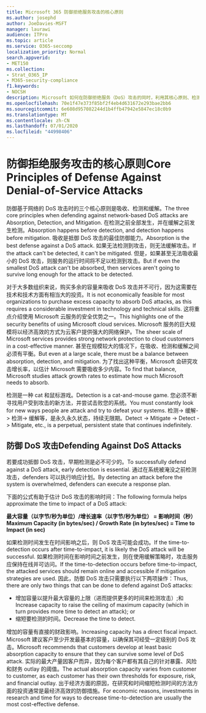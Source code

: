 ```yaml
---
title: Microsoft 365 防御拒绝服务攻击的核心原则
ms.author: josephd
author: JoeDavies-MSFT
manager: laurawi
audience: ITPro
ms.topic: article
ms.service: O365-seccomp
localization_priority: Normal
search.appverid:
- MET150
ms.collection:
- Strat_O365_IP
- M365-security-compliance
f1.keywords:
- NOCSH
description: Microsoft 如何在防御拒绝服务（DoS）攻击的同时，利用其核心原则、检测和缓解措施。
ms.openlocfilehash: 70e1f47e373f85bf2f4eb4d631672e293bae2bb6
ms.sourcegitcommit: 6e608d957082244d1b4ffb47942e5847ec18c0b9
ms.translationtype: MT
ms.contentlocale: zh-CN
ms.lasthandoff: 07/01/2020
ms.locfileid: "44998406"
---
```

# <a name="core-principles-of-defense-against-denial-of-service-attacks"></a><span data-ttu-id="a6d21-103">防御拒绝服务攻击的核心原则</span><span class="sxs-lookup"><span data-stu-id="a6d21-103">Core Principles of Defense Against Denial-of-Service Attacks</span></span>

<span data-ttu-id="a6d21-104">防御基于网络的 DoS 攻击时的三个核心原则是吸收、检测和缓解。</span><span class="sxs-lookup"><span data-stu-id="a6d21-104">The three core principles when defending against network-based DoS attacks are Absorption, Detection, and Mitigation.</span></span> <span data-ttu-id="a6d21-105">在检测之前全部发生，并在缓解之前发生检测。</span><span class="sxs-lookup"><span data-stu-id="a6d21-105">Absorption happens before detection, and detection happens before mitigation.</span></span> <span data-ttu-id="a6d21-106">吸收是抵御 DoS 攻击的最佳防御能力。</span><span class="sxs-lookup"><span data-stu-id="a6d21-106">Absorption is the best defense against a DoS attack.</span></span> <span data-ttu-id="a6d21-107">如果无法检测到攻击，则无法缓解攻击。</span><span class="sxs-lookup"><span data-stu-id="a6d21-107">If the attack can't be detected, it can't be mitigated.</span></span> <span data-ttu-id="a6d21-108">但是，如果甚至无法吸收最小的 DoS 攻击，则服务的运行时间将不足以检测到攻击。</span><span class="sxs-lookup"><span data-stu-id="a6d21-108">But if even the smallest DoS attack can't be absorbed, then services aren't going to survive long enough for the attack to be detected.</span></span>

<span data-ttu-id="a6d21-109">对于大多数组织来说，购买多余的容量来吸收 DoS 攻击并不可行，因为这需要在技术和技术方面有相当大的投资。</span><span class="sxs-lookup"><span data-stu-id="a6d21-109">It is not economically feasible for most organizations to purchase excess capacity to absorb DoS attacks, as this requires a considerable investment in technology and technical skills.</span></span> <span data-ttu-id="a6d21-110">这将重点介绍使用 Microsoft 云服务的安全优势之一。</span><span class="sxs-lookup"><span data-stu-id="a6d21-110">This highlights one of the security benefits of using Microsoft cloud services.</span></span> <span data-ttu-id="a6d21-111">Microsoft 服务的巨大规模将以经济高效的方式为云客户提供强大的网络保护。</span><span class="sxs-lookup"><span data-stu-id="a6d21-111">The sheer scale of Microsoft services provides strong network protection to cloud customers in a cost-effective manner.</span></span> <span data-ttu-id="a6d21-112">甚至在规模较大的情况下，在吸收、检测和缓解之间必须有平衡。</span><span class="sxs-lookup"><span data-stu-id="a6d21-112">But even at a large scale, there must be a balance between absorption, detection, and mitigation.</span></span> <span data-ttu-id="a6d21-113">为了找出这种平衡，Microsoft 会研究攻击增长率，以估计 Microsoft 需要吸收多少内容。</span><span class="sxs-lookup"><span data-stu-id="a6d21-113">To find that balance, Microsoft studies attack growth rates to estimate how much Microsoft needs to absorb.</span></span>

<span data-ttu-id="a6d21-114">检测是一种 cat 和鼠标游戏。</span><span class="sxs-lookup"><span data-stu-id="a6d21-114">Detection is a cat-and-mouse game.</span></span> <span data-ttu-id="a6d21-115">您必须不断寻找用户受到攻击的新方法，并尝试击败您的系统。</span><span class="sxs-lookup"><span data-stu-id="a6d21-115">You must constantly look for new ways people are attack and try to defeat your systems.</span></span> <span data-ttu-id="a6d21-116">检测-> 缓解-> 检测-> 缓解等，是永久永久状态，持续无限期。</span><span class="sxs-lookup"><span data-stu-id="a6d21-116">Detect -> Mitigate -> Detect -> Mitigate, etc., is a perpetual, persistent state that continues indefinitely.</span></span>

## <a name="defending-against-dos-attacks"></a><span data-ttu-id="a6d21-117">防御 DoS 攻击</span><span class="sxs-lookup"><span data-stu-id="a6d21-117">Defending Against DoS Attacks</span></span>

<span data-ttu-id="a6d21-118">若要成功抵御 DoS 攻击，早期检测是必不可少的。</span><span class="sxs-lookup"><span data-stu-id="a6d21-118">To successfully defend against a DoS attack, early detection is essential.</span></span> <span data-ttu-id="a6d21-119">通过在系统被淹没之前检测攻击，defenders 可以执行响应计划。</span><span class="sxs-lookup"><span data-stu-id="a6d21-119">By detecting an attack before the system is overwhelmed, defenders can execute a response plan.</span></span>

<span data-ttu-id="a6d21-120">下面的公式有助于估计 DoS 攻击的影响时间：</span><span class="sxs-lookup"><span data-stu-id="a6d21-120">The following formula helps approximate the time to impact of a DoS attack:</span></span>

   <span data-ttu-id="a6d21-121">**最大容量（以字节/秒为单位）/增长速率（以字节/秒为单位） = 影响时间（秒）**</span><span class="sxs-lookup"><span data-stu-id="a6d21-121">**Maximum Capacity (in bytes/sec) / Growth Rate (in bytes/sec) = Time to Impact (in sec)**</span></span>

<span data-ttu-id="a6d21-122">如果检测时间发生在时间影响之后，则 DoS 攻击可能会成功。</span><span class="sxs-lookup"><span data-stu-id="a6d21-122">If the time-to-detection occurs after time-to-impact, it is likely the DoS attack will be successful.</span></span> <span data-ttu-id="a6d21-123">如果检测时间在影响时间之前发生，则在使用缓解策略时，攻击服务应保持在线并可访问。</span><span class="sxs-lookup"><span data-stu-id="a6d21-123">If the time-to-detection occurs before time-to-impact, the attacked services should remain online and accessible if mitigation strategies are used.</span></span> <span data-ttu-id="a6d21-124">因此，防御 DoS 攻击只需要执行以下两项操作：</span><span class="sxs-lookup"><span data-stu-id="a6d21-124">Thus, there are only two things that can be done to defend against DoS attacks:</span></span>

- <span data-ttu-id="a6d21-125">增加容量以提升最大容量的上限（进而提供更多的时间来检测攻击）;和</span><span class="sxs-lookup"><span data-stu-id="a6d21-125">Increase capacity to raise the ceiling of maximum capacity (which in turn provides more time to detect an attack); or</span></span>
- <span data-ttu-id="a6d21-126">缩短要检测的时间。</span><span class="sxs-lookup"><span data-stu-id="a6d21-126">Decrease the time to detect.</span></span>

<span data-ttu-id="a6d21-127">增加的容量有直接的财政影响。</span><span class="sxs-lookup"><span data-stu-id="a6d21-127">Increasing capacity has a direct fiscal impact.</span></span> <span data-ttu-id="a6d21-128">Microsoft 建议客户至少开发最基本的容量，以确保其可经受一定级别的 DoS 攻击。</span><span class="sxs-lookup"><span data-stu-id="a6d21-128">Microsoft recommends that customers develop at least basic absorption capacity to ensure that they can survive some level of DoS attack.</span></span> <span data-ttu-id="a6d21-129">实际的最大产量因客户而异，因为每个客户都有其自己的针对暴露、风险和财务 outlay 的阈值。</span><span class="sxs-lookup"><span data-stu-id="a6d21-129">The actual absorption capacity varies from customer to customer, as each customer has their own thresholds for exposure, risk, and financial outlay.</span></span> <span data-ttu-id="a6d21-130">出于经济方面的原因，在研究和时间缩短检测时间的方法方面的投资通常是最经济高效的防御措施。</span><span class="sxs-lookup"><span data-stu-id="a6d21-130">For economic reasons, investments in research and time for ways to decrease time-to-detection are usually the most cost-effective defense.</span></span>
